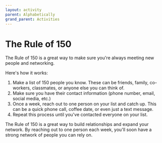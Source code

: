 ```yaml
---
layout: activity
parent: Alphabetically
grand_parent: Activities
---
```


# The Rule of 150
The Rule of 150 is a great way to make sure you're always meeting new people and networking. 

Here's how it works: 
1. Make a list of 150 people you know. These can be friends, family, co-workers, classmates, or anyone else you can think of. 
2. Make sure you have their contact information (phone number, email, social media, etc.) 
3. Once a week, reach out to one person on your list and catch up. This can be a quick phone call, coffee date, or even just a text message. 
4. Repeat this process until you've contacted everyone on your list. 

The Rule of 150 is a great way to build relationships and expand your network. By reaching out to one person each week, you'll soon have a strong network of people you can rely on.
